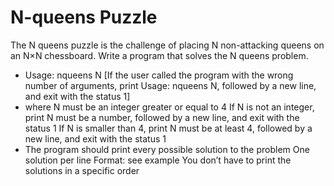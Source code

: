 # N-queens Puzzle

The N queens puzzle is the challenge of placing N non-attacking queens on an N×N chessboard. Write a program that solves the N queens problem.

* Usage: nqueens N
[If the user called the program with the wrong number of arguments, print Usage: nqueens N, followed by a new line, and exit with the status 1]
* where N must be an integer greater or equal to 4
If N is not an integer, print N must be a number, followed by a new line, and exit with the status 1
If N is smaller than 4, print N must be at least 4, followed by a new line, and exit with the status 1
* The program should print every possible solution to the problem
One solution per line
Format: see example
You don’t have to print the solutions in a specific order
